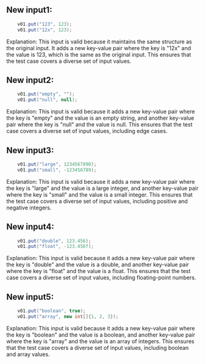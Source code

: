 ## New input1:
```java
    v01.put("123", 123);
    v01.put("12x", 123);
```
Explanation: This input is valid because it maintains the same structure as the original input. It adds a new key-value pair where the key is "12x" and the value is 123, which is the same as the original input. This ensures that the test case covers a diverse set of input values.

## New input2:
```java
    v01.put("empty", "");
    v01.put("null", null);
```
Explanation: This input is valid because it adds a new key-value pair where the key is "empty" and the value is an empty string, and another key-value pair where the key is "null" and the value is null. This ensures that the test case covers a diverse set of input values, including edge cases.

## New input3:
```java
    v01.put("large", 1234567890);
    v01.put("small", -123456789);
```
Explanation: This input is valid because it adds a new key-value pair where the key is "large" and the value is a large integer, and another key-value pair where the key is "small" and the value is a small integer. This ensures that the test case covers a diverse set of input values, including positive and negative integers.

## New input4:
```java
    v01.put("double", 123.456);
    v01.put("float", -123.456f);
```
Explanation: This input is valid because it adds a new key-value pair where the key is "double" and the value is a double, and another key-value pair where the key is "float" and the value is a float. This ensures that the test case covers a diverse set of input values, including floating-point numbers.

## New input5:
```java
    v01.put("boolean", true);
    v01.put("array", new int[]{1, 2, 3});
```
Explanation: This input is valid because it adds a new key-value pair where the key is "boolean" and the value is a boolean, and another key-value pair where the key is "array" and the value is an array of integers. This ensures that the test case covers a diverse set of input values, including boolean and array values.
